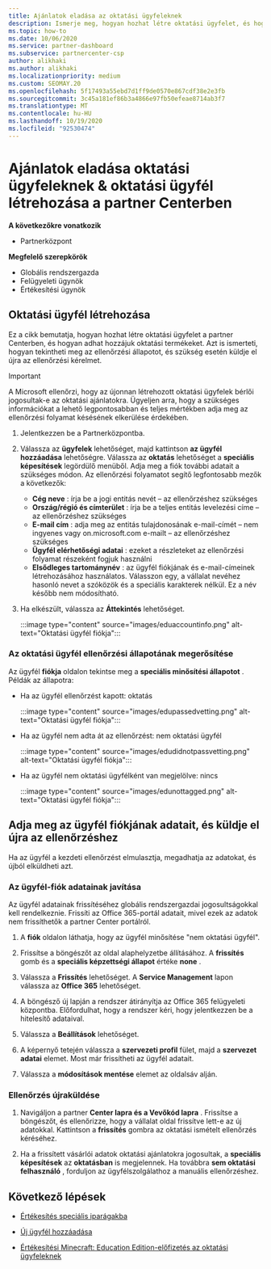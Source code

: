 ```yaml
---
title: Ajánlatok eladása az oktatási ügyfeleknek
description: Ismerje meg, hogyan hozhat létre oktatási ügyfelet, és hogyan adhat hozzájuk ajánlatokat a partner Centerben. Magában foglalja az oktatási ügyfél ellenőrzési állapotának megerősítését.
ms.topic: how-to
ms.date: 10/06/2020
ms.service: partner-dashboard
ms.subservice: partnercenter-csp
author: alikhaki
ms.author: alikhaki
ms.localizationpriority: medium
ms.custom: SEOMAY.20
ms.openlocfilehash: 5f17493a55ebd7d1ff9de0570e867cdf38e2e3fb
ms.sourcegitcommit: 3c45a181ef86b3a4866e97fb50efeae8714ab3f7
ms.translationtype: MT
ms.contentlocale: hu-HU
ms.lasthandoff: 10/19/2020
ms.locfileid: "92530474"
---
```

# <a name="how-to-sell-offers-to-education-customers--how-to-create-an-education-customer-in-partner-center"></a>Ajánlatok eladása oktatási ügyfeleknek & oktatási ügyfél létrehozása a partner Centerben

**A következőkre vonatkozik**

- Partnerközpont

**Megfelelő szerepkörök**

- Globális rendszergazda
- Felügyeleti ügynök
- Értékesítési ügynök

## <a name="create-an-education-customer"></a>Oktatási ügyfél létrehozása

Ez a cikk bemutatja, hogyan hozhat létre oktatási ügyfelet a partner Centerben, és hogyan adhat hozzájuk oktatási termékeket. Azt is ismerteti, hogyan tekintheti meg az ellenőrzési állapotot, és szükség esetén küldje el újra az ellenőrzési kérelmet.

> [!IMPORTANT]
> A Microsoft ellenőrzi, hogy az újonnan létrehozott oktatási ügyfelek bérlői jogosultak-e az oktatási ajánlatokra.  Ügyeljen arra, hogy a szükséges információkat a lehető legpontosabban és teljes mértékben adja meg az ellenőrzési folyamat késésének elkerülése érdekében.

1. Jelentkezzen be a Partnerközpontba.

2. Válassza az **ügyfelek** lehetőséget, majd kattintson **az ügyfél hozzáadása** lehetőségre. Válassza az **oktatás** lehetőséget a **speciális képesítések** legördülő menüből.  Adja meg a fiók további adatait a szükséges módon.  Az ellenőrzési folyamatot segítő legfontosabb mezők a következők:

   - **Cég neve** : írja be a jogi entitás nevét – az ellenőrzéshez szükséges
   - **Ország/régió és címterület** : írja be a teljes entitás levelezési címe – az ellenőrzéshez szükséges
   - **E-mail cím** : adja meg az entitás tulajdonosának e-mail-címét – nem ingyenes vagy on.microsoft.com e-mailt – az ellenőrzéshez szükséges
   - **Ügyfél elérhetőségi adatai** : ezeket a részleteket az ellenőrzési folyamat részeként fogjuk használni
   - **Elsődleges tartománynév** : az ügyfél fiókjának és e-mail-címeinek létrehozásához használatos.  Válasszon egy, a vállalat nevéhez hasonló nevet a szóközök és a speciális karakterek nélkül.  Ez a név később nem módosítható.

3. Ha elkészült, válassza az **Áttekintés** lehetőséget.

   :::image type="content" source="images/eduaccountinfo.png" alt-text="Oktatási ügyfél fiókja":::

### <a name="confirm-your-education-customers-verification-status"></a>Az oktatási ügyfél ellenőrzési állapotának megerősítése

Az ügyfél **fiókja** oldalon tekintse meg a **speciális minősítési állapotot** .
Példák az állapotra:

- Ha az ügyfél ellenőrzést kapott: oktatás

   :::image type="content" source="images/edupassedvetting.png" alt-text="Oktatási ügyfél fiókja":::

- Ha az ügyfél nem adta át az ellenőrzést: nem oktatási ügyfél

   :::image type="content" source="images/edudidnotpassvetting.png" alt-text="Oktatási ügyfél fiókja":::

- Ha az ügyfél nem oktatási ügyfélként van megjelölve: nincs

   :::image type="content" source="images/edunottagged.png" alt-text="Oktatási ügyfél fiókja":::

## <a name="correct-the-customer-account-info-and-resubmit-for-verification"></a>Adja meg az ügyfél fiókjának adatait, és küldje el újra az ellenőrzéshez

Ha az ügyfél a kezdeti ellenőrzést elmulasztja, megadhatja az adatokat, és újból elküldheti azt.

### <a name="correct-the-customer-account-information"></a>Az ügyfél-fiók adatainak javítása

Az ügyfél adatainak frissítéséhez globális rendszergazdai jogosultságokkal kell rendelkeznie. Frissíti az Office 365-portál adatait, mivel ezek az adatok nem frissíthetők a partner Center portálról.

1. A **fiók** oldalon láthatja, hogy az ügyfél minősítése "nem oktatási ügyfél".

2. Frissítse a böngészőt az oldal alaphelyzetbe állításához. A **frissítés** gomb és a **speciális képzettségi állapot** értéke **none** .

3. Válassza a **Frissítés** lehetőséget. A **Service Management** lapon válassza az **Office 365** lehetőséget.

4. A böngésző új lapján a rendszer átirányítja az Office 365 felügyeleti központba. Előfordulhat, hogy a rendszer kéri, hogy jelentkezzen be a hitelesítő adataival.

5. Válassza a **Beállítások** lehetőséget.

6. A képernyő tetején válassza a **szervezeti profil** fület, majd a **szervezet adatai** elemet. Most már frissítheti az ügyfél adatait.

7. Válassza a **módosítások mentése** elemet az oldalsáv alján.  

### <a name="resubmit-for-verification"></a>Ellenőrzés újraküldése

1. Navigáljon a partner **Center lapra és a Vevőkód lapra** . Frissítse a böngészőt, és ellenőrizze, hogy a vállalat oldal frissítve lett-e az új adatokkal. Kattintson a **frissítés** gombra az oktatási ismételt ellenőrzés kéréséhez.

2. Ha a frissített vásárlói adatok oktatási ajánlatokra jogosultak, a **speciális képesítések** az **oktatásban** is megjelennek. Ha továbbra **sem oktatási felhasználó** , forduljon az ügyfélszolgálathoz a manuális ellenőrzéshez.

## <a name="next-steps"></a>Következő lépések

- [Értékesítés speciális iparágakba](get-special-pricing-for-offers.md)

- [Új ügyfél hozzáadása](add-a-new-customer.md)

- [Értékesítési Minecraft: Education Edition-előfizetés az oktatási ügyfeleknek](minecraft-subscriptions.md)

